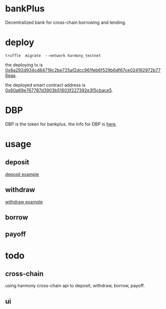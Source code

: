 # bankPlus
Decentralized bank for cross-chain borrowing and lending.

# deploy

```
truffle  migrate  --network harmony_testnet
```
the deploying tx is [0x8a292d934cd84719c2be725af2dcc961feb6f529b6df67ce024192972b776eaa](https://explorer.pops.one/tx/0x8a292d934cd84719c2be725af2dcc961feb6f529b6df67ce024192972b776eaa).

the deployed smart contract address is [0x60a69e767787d3903b51603f227392e3f5cbace5](https://explorer.pops.one/address/0x60a69e767787d3903b51603f227392e3f5cbace5).

# DBP 

DBP is the token for bankplus. the info for DBP is [here](https://explorer.pops.one/address/0x5988a4e2ea68166e66dc7cb7b8ee5cad49a1f5df).


# usage

## deposit

[deposit example](https://explorer.pops.one/tx/0xf7f35c24a1cdcf685bf8d45660ab784511b17f27a1350d6d719364bfd8f9d04f)

## withdraw 

[withdraw example](https://explorer.pops.one/tx/0x8d7c3ae29bda3a8e4aad9e9cbf6dd6ba37dd1509dfd8d506ba6836ed5cc19e74)

## borrow 


## payoff  

# todo

## cross-chain 

using harmony cross-chain api to deposit, withdraw, borrow, payoff.

## ui 



